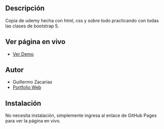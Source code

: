 ## Descripción ##
Copia de udemy hecha con html, css y sobre todo practicando con todas las clases de bootstrap 5.

## Ver página en vivo ##
- [Ver Demo](https://guillezo93.github.io/copia-udemy/)

   
## Autor ##
- Guillermo Zacarias
- [Portfolio Web](https://guillermozdev.netlify.app)
 

## Instalación ##
No necesita instalación, simplemente ingresa al enlace de GitHub Pages para ver la página en vivo.
